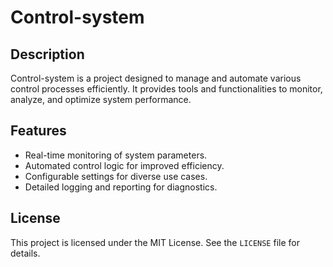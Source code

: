 # Control-system
## Description

Control-system is a project designed to manage and automate various control processes efficiently. It provides tools and functionalities to monitor, analyze, and optimize system performance.

## Features

- Real-time monitoring of system parameters.
- Automated control logic for improved efficiency.
- Configurable settings for diverse use cases.
- Detailed logging and reporting for diagnostics.

## License

This project is licensed under the MIT License. See the `LICENSE` file for details.